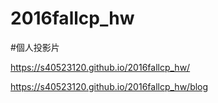 # 2016fallcp_hw


#個人投影片

https://s40523120.github.io/2016fallcp_hw/


https://s40523120.github.io/2016fallcp_hw/blog
